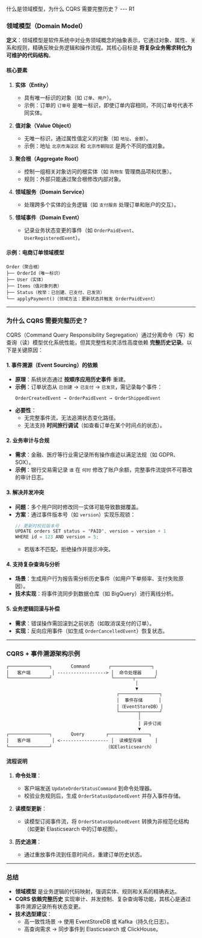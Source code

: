 什么是领域模型，为什么 CQRS 需要完整历史？
--- R1

### **领域模型（Domain Model）**

**定义**：领域模型是软件系统中对业务领域概念的抽象表示，它通过对象、属性、关系和规则，精确反映业务逻辑和操作流程。其核心目标是 **将复杂业务需求转化为可维护的代码结构**。

#### **核心要素**

1. **实体（Entity）**

   - 具有唯一标识的对象（如 `订单`、`用户`）。
   - 示例：订单的 `订单号` 是唯一标识，即使订单内容相同，不同订单号代表不同实体。

2. **值对象（Value Object）**

   - 无唯一标识，通过属性值定义的对象（如 `地址`、`金额`）。
   - 示例：地址 `北京市海淀区` 和 `北京市朝阳区` 是两个不同的值对象。

3. **聚合根（Aggregate Root）**

   - 控制一组相关对象访问的根实体（如 `购物车` 管理商品项和优惠）。
   - 规则：外部只能通过聚合根修改内部对象。

4. **领域服务（Domain Service）**

   - 处理跨多个实体的业务逻辑（如 `支付服务` 处理订单和账户的交互）。

5. **领域事件（Domain Event）**
   - 记录业务状态变更的事件（如 `OrderPaidEvent`、`UserRegisteredEvent`）。

#### **示例：电商订单领域模型**

```text
Order（聚合根）
├── OrderId（唯一标识）
├── User（实体）
├── Items（值对象列表）
├── Status（枚举：已创建、已支付、已发货）
└── applyPayment()（领域方法：更新状态并触发 OrderPaidEvent）
```

---

### **为什么 CQRS 需要完整历史？**

CQRS（Command Query Responsibility Segregation）通过分离命令（写）和查询（读）模型优化系统性能，但其完整性和灵活性高度依赖 **完整历史记录**。以下是关键原因：

#### **1. 事件溯源（Event Sourcing）的依赖**

- **原理**：系统状态通过 **按顺序应用历史事件** 重建。
- **示例**：订单状态从 `已创建` → `已支付` → `已发货`，需记录每个事件：
  ```text
  OrderCreatedEvent → OrderPaidEvent → OrderShippedEvent
  ```
- **必要性**：
  - 无完整事件流，无法追溯状态变化路径。
  - 无法支持 **时间旅行调试**（如查看订单在某个时间点的状态）。

#### **2. 业务审计与合规**

- **需求**：金融、医疗等行业需记录所有操作痕迹以满足法规（如 GDPR、SOX）。
- **示例**：银行交易需记录 `谁` 在 `何时` 修改了账户余额，完整事件流提供不可篡改的审计日志。

#### **3. 解决并发冲突**

- **问题**：多个用户同时修改同一实体可能导致数据覆盖。
- **方案**：通过事件版本号（如 `version`）实现乐观锁：
  ```java
  // 更新时校验版本号
  UPDATE orders SET status = 'PAID', version = version + 1
  WHERE id = 123 AND version = 5;
  ```
  - 若版本不匹配，拒绝操作并提示冲突。

#### **4. 支持复杂查询与分析**

- **场景**：生成用户行为报告需分析历史事件（如用户下单频率、支付失败原因）。
- **技术实现**：将事件流同步到数据仓库（如 BigQuery）进行离线分析。

#### **5. 业务逻辑回滚与补偿**

- **需求**：错误操作需回滚到之前状态（如取消误支付的订单）。
- **实现**：反向应用事件（如生成 `OrderCancelledEvent`）恢复状态。

---

### **CQRS + 事件溯源架构示例**

```text
┌───────────────┐       Command       ┌───────────────┐
│   客户端        │ ------------------> │  命令处理器     │
└───────────────┘                      └───────┬───────┘
                                                │
                                                ▼
                                         ┌───────────────┐
                                         │  事件存储      │
                                         │（EventStoreDB）│
                                         └───────┬───────┘
                                                 │
                                                 │ 异步订阅
                                                 ▼
┌───────────────┐       Query        ┌───────────────┐
│   客户端        │ <------------------ │  读模型存储     │
└───────────────┘                    （如Elasticsearch）
```

#### **流程说明**

1. **命令处理**：

   - 客户端发送 `UpdateOrderStatusCommand` 到命令处理器。
   - 校验业务规则后，生成 `OrderStatusUpdatedEvent` 并存入事件存储。

2. **读模型更新**：

   - 读模型订阅事件流，将 `OrderStatusUpdatedEvent` 转换为非规范化结构（如更新 Elasticsearch 中的订单视图）。

3. **历史追溯**：
   - 通过重放事件流到任意时间点，重建订单历史状态。

---

### **总结**

- **领域模型** 是业务逻辑的代码映射，强调实体、规则和关系的精确表达。
- **CQRS 依赖完整历史** 实现审计、并发控制、复杂查询等功能，其核心是通过事件溯源记录所有状态变更。
- **技术选型建议**：
  - 高一致性场景 → 使用 EventStoreDB 或 Kafka（持久化日志）。
  - 高查询需求 → 同步事件到 Elasticsearch 或 ClickHouse。
